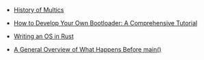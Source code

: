 
- [History of Multics](https://www.multicians.org/history.html)

- [How to Develop Your Own Bootloader: A Comprehensive Tutorial](https://www.apriorit.com/dev-blog/66-develop-boot-loader)

- [Writing an OS in Rust](https://os.phil-opp.com/)

- [A General Overview of What Happens Before main()](https://embeddedartistry.com/blog/2019/04/08/a-general-overview-of-what-happens-before-main/)
